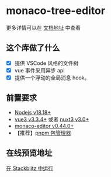 # monaco-tree-editor

更多详情可以在 [文档地址](https://alphafoxz.github.io/monaco-tree-editor) 中查看

## 这个库做了什么

- [x] 提供 VSCode 风格的文件树
- [x] vue 事件采用异步 api
- [x] 提供一个浮动的全局消息 hook。

## 前置要求

- [Nodejs v18.18+](https://nodejs.org/zh-cn)
- [vue3 v3.3.4+](https://cn.vuejs.org/) 或者 [nuxt3 v3.0+](https://nuxt.com.cn/)
- [monaco-editor v0.44.0+](https://microsoft.github.io/monaco-editor/)
- 【推荐】[pnpm 包管理器](https://www.pnpm.cn/)

## 在线预览地址

[在 Stackblitz 中运行](https://stackblitz.com/~/github.com/AlphaFoxz/monaco-tree-editor)
